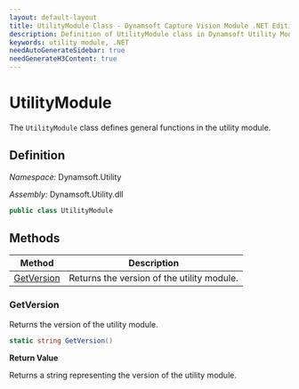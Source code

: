 ```yaml
---
layout: default-layout
title: UtilityModule Class - Dynamsoft Capture Vision Module .NET Edition API Reference
description: Definition of UtilityModule class in Dynamsoft Utility Module .NET Edition.
keywords: utility module, .NET
needAutoGenerateSidebar: true
needGenerateH3Content: true
---
```


# UtilityModule

The `UtilityModule` class defines general functions in the utility module.

## Definition

*Namespace:* Dynamsoft.Utility

*Assembly:* Dynamsoft.Utility.dll

```csharp
public class UtilityModule 
```

## Methods

| Method                     | Description                                |
| -------------------------- | ------------------------------------------ |
| [GetVersion](#getversion)  | Returns the version of the utility module. |

### GetVersion

Returns the version of the utility module.

```csharp
static string GetVersion()
```

**Return Value**

Returns a string representing the version of the utility module.
